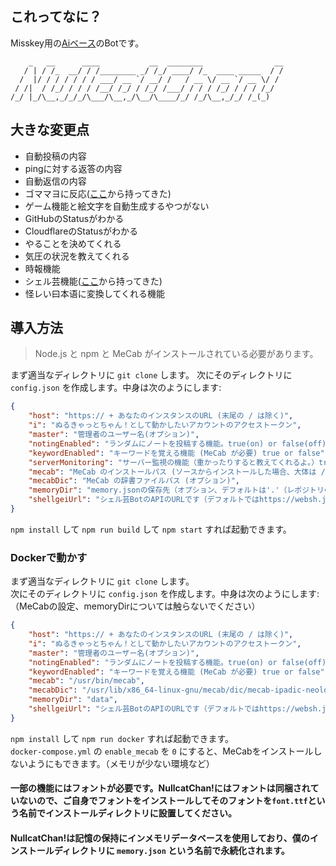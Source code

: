 ## これってなに？
Misskey用の[Aiベース](https://github.com/syuilo/ai)のBotです。
 ```
     _   __      ____           __  ________                __
    / | / /_  __/ / /________ _/ /_/ ____/ /_  ____ _____  / /
   /  |/ / / / / / / ___/ __ `/ __/ /   / __ \/ __ `/ __ \/ /
  / /|  / /_/ / / / /__/ /_/ / /_/ /___/ / / / /_/ / / / /_/
/_/ |_/\__,_/_/_/\___/\__,_/\__/\____/_/ /_/\__,_/_/ /_(_)
```

## 大きな変更点
- 自動投稿の内容
- pingに対する返答の内容
- 自動返信の内容
- ゴママヨに反応([ここ](https://github.com/ThinaticSystem/gomamayo.js)から持ってきた)
- ゲーム機能と絵文字を自動生成するやつがない
- GitHubのStatusがわかる
- CloudflareのStatusがわかる
- やることを決めてくれる
- 気圧の状況を教えてくれる
- 時報機能
- シェル芸機能([ここ](https://github.com/sim1222/shellgei-misskey)から持ってきた)
- 怪レい曰本语に変換してくれる機能

## 導入方法
> Node.js と npm と MeCab がインストールされている必要があります。

まず適当なディレクトリに `git clone` します。
次にそのディレクトリに `config.json` を作成します。中身は次のようにします:
``` json
{
	"host": "https:// + あなたのインスタンスのURL (末尾の / は除く)",
	"i": "ぬるきゃっとちゃん！として動かしたいアカウントのアクセストークン",
	"master": "管理者のユーザー名(オプション)",
	"notingEnabled": "ランダムにノートを投稿する機能。true(on) or false(off)",
	"keywordEnabled": "キーワードを覚える機能 (MeCab が必要) true or false",
	"serverMonitoring": "サーバー監視の機能（重かったりすると教えてくれるよ。）true or false",
	"mecab": "MeCab のインストールパス (ソースからインストールした場合、大体は /usr/local/bin/mecab) true or false",
	"mecabDic": "MeCab の辞書ファイルパス (オプション)",
	"memoryDir": "memory.jsonの保存先（オプション、デフォルトは'.'（レポジトリのルートです））",
	"shellgeiUrl": "シェル芸BotのAPIのURLです（デフォルトではhttps://websh.jiro4989.com/api/shellgei）"
}
```
`npm install` して `npm run build` して `npm start` すれば起動できます。

### Dockerで動かす
まず適当なディレクトリに `git clone` します。<br>
次にそのディレクトリに `config.json` を作成します。中身は次のようにします:
（MeCabの設定、memoryDirについては触らないでください）
``` json
{
	"host": "https:// + あなたのインスタンスのURL (末尾の / は除く)",
	"i": "ぬるきゃっとちゃん！として動かしたいアカウントのアクセストークン",
	"master": "管理者のユーザー名(オプション)",
	"notingEnabled": "ランダムにノートを投稿する機能。true(on) or false(off)",
	"keywordEnabled": "キーワードを覚える機能 (MeCab が必要) true or false",
	"mecab": "/usr/bin/mecab",
	"mecabDic": "/usr/lib/x86_64-linux-gnu/mecab/dic/mecab-ipadic-neologd/",
	"memoryDir": "data",
	"shellgeiUrl": "シェル芸BotのAPIのURLです（デフォルトではhttps://websh.jiro4989.com/api/shellgei）"
}
```
`npm install` して `npm run docker` すれば起動できます。<br>
`docker-compose.yml` の `enable_mecab` を `0` にすると、MeCabをインストールしないようにもできます。（メモリが少ない環境など）

#### 一部の機能にはフォントが必要です。NullcatChan!にはフォントは同梱されていないので、ご自身でフォントをインストールしてそのフォントを`font.ttf`という名前でインストールディレクトリに設置してください。
#### NullcatChan!は記憶の保持にインメモリデータベースを使用しており、僕のインストールディレクトリに `memory.json` という名前で永続化されます。
